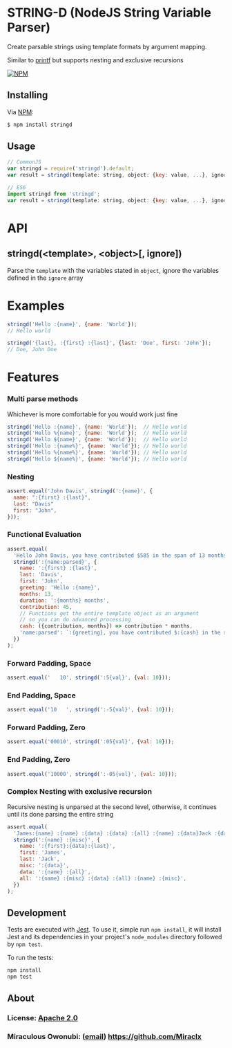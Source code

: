 STRING-D (NodeJS String Variable Parser)
========================================

Create parsable strings using template formats by argument mapping.

Similar to [printf][printf] but supports nesting and exclusive recursions

[![NPM](https://nodei.co/npm/stringd.png?stars&downloads)](https://nodei.co/npm/stringd/)

## Installing

Via [NPM][npm]:

``` bash
$ npm install stringd
```

## Usage

``` javascript
// CommonJS
var stringd = require('stringd').default;
var result = stringd(template: string, object: {key: value, ...}, ignore?: string[]);

// ES6
import stringd from 'stringd';
var result = stringd(template: string, object: {key: value, ...}, ignore?: string[]));
```

# API
## stringd(&lt;template&gt;, &lt;object&gt;[, ignore])
Parse the `template` with the variables stated in `object`, ignore the variables defined in the `ignore` array

# Examples
``` javascript
stringd('Hello :{name}', {name: 'World'});
// Hello world

stringd('{last}, :{first} :{last}', {last: 'Doe', first: 'John'});
// Doe, John Doe
```

# Features
### Multi parse methods
Whichever is more comfortable for you would work just fine
``` javascript
stringd('Hello :{name}', {name: 'World'});  // Hello world
stringd('Hello %{name}', {name: 'World'});  // Hello world
stringd('Hello ${name}', {name: 'World'});  // Hello world
stringd('Hello :{name%}', {name: 'World'}); // Hello world
stringd('Hello %{name%}', {name: 'World'}); // Hello world
stringd('Hello ${name%}', {name: 'World'}); // Hello world
```


### Nesting
``` javascript
assert.equal('John Davis', stringd(':{name}', {
  name: ":{first} :{last}",
  last: "Davis"
  first: "John",
}));
```

### Functional Evaluation
``` javascript
assert.equal(
  'Hello John Davis, you have contributed $585 in the span of 13 months',
  stringd(':{name:parsed}', {
    name: ':{first} :{last}',
    last: 'Davis',
    first: 'John',
    greeting: 'Hello :{name}',
    months: 13,
    duration: ':{months} months',
    contribution: 45,
    // Functions get the entire template object as an argument
    // so you can do advanced processing
    cash: ({contribution, months}) => contribution * months,
    'name:parsed': `:{greeting}, you have contributed $:{cash} in the span of :{duration}`,
  })
);
```

### Forward Padding, Space
``` javascript
assert.equal('   10', stringd(':5{val}', {val: 10}));
```

### End Padding, Space
``` javascript
assert.equal('10   ', stringd(':-5{val}', {val: 10}));
```

### Forward Padding, Zero
``` javascript
assert.equal('00010', stringd(':05{val}', {val: 10}));
```

### End Padding, Zero
``` javascript
assert.equal('10000', stringd(':-05{val}', {val: 10}));
```

### Complex Nesting with exclusive recursion
Recursive nesting is unparsed at the second level, otherwise, it continues until its done parsing the entire string
``` javascript
assert.equal(
  'James:{name} :{name} :{data} :{data} :{all} :{name} :{data}Jack :{data}',
  stringd(':{name} :{misc}', {
    name: ':{first}:{data}:{last}',
    first: 'James',
    last: 'Jack',
    misc: ':{data}',
    data: ':{name} :{all}',
    all: ':{name} :{misc} :{data} :{all} :{name} :{misc}',
  })
);
```
## Development
Tests are executed with [Jest][jest]. To use it, simple run `npm install`, it will install
Jest and its dependencies in your project's `node_modules` directory followed by `npm test`.

To run the tests:

```bash
npm install
npm test
```
## About
### License: [Apache 2.0](LICENSE)
### Miraculous Owonubi: ([email](mailto:omiraculous@gmail.com)) <https://github.com/Miraclx>

[npm]:  https://github.com/npm/npm "The Node Package Manager"
[node]: http://nodejs.org "The Node.JS platform"
[jest]:  https://github.com/facebook/jest "Delightful JavaScript Testing"
[printf]:  https://github.com/adaltas/node-printf
